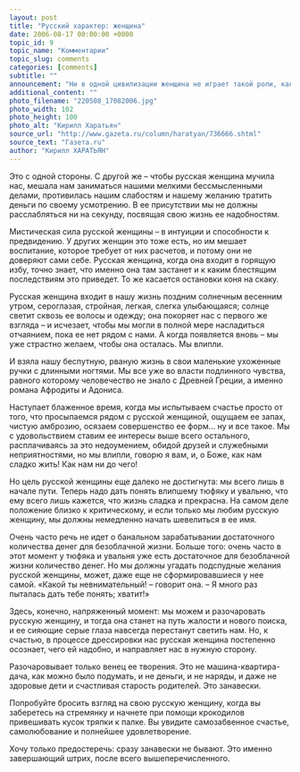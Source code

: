 ```yaml
---
layout: post
title: "Русский характер: женщина"
date: 2006-08-17 00:00:00 +0000
topic_id: 9
topic_name: "Комментарии"
topic_slug: comments
categories: [comments]
subtitle: ""
announcement: "Ни в одной цивилизации женщина не играет такой роли, как в русской. Господь дал нам женщину, чтобы она обняла нас, согрела, укрыла от беды, потерла нам больные места, накормила и спать уложила. В ее объятиях мы забываем обо всем на свете."
additional_content: ""
photo_filename: "220508_17082006.jpg"
photo_width: 102
photo_height: 100
photo_alt: "Кирилл Харатьян"
source_url: "http://www.gazeta.ru/column/haratyan/736666.shtml"
source_text: "Газета.ru"
author: "Кирилл ХАРАТЬЯН"
---
```

Это с одной стороны. С другой же – чтобы русская женщина мучила нас, мешала нам заниматься нашими мелкими бессмысленными делами, противилась нашим слабостям и нашему желанию тратить деньги по своему усмотрению. В ее присутствии мы не должны расслабляться ни на секунду, посвящая свою жизнь ее надобностям.

Мистическая сила русской женщины – в интуиции и способности к предвидению. У других женщин это тоже есть, но им мешает воспитание, которое требует от них расчетов, и потому они не доверяют сами себе. Русская женщина, когда она входит в горящую избу, точно знает, что именно она там застанет и к каким блестящим последствиям это приведет. То же касается остановки коня на скаку.

Русская женщина входит в нашу жизнь поздним солнечным весенним утром, сероглазая, стройная, легкая, слегка улыбающаяся; солнце светит сквозь ее волосы и одежду; она покоряет нас с первого же взгляда – и исчезает, чтобы мы могли в полной мере насладиться отчаянием, пока ее нет рядом с нами. А когда появляется вновь – мы уже страстно желаем, чтобы она осталась. Мы влипли.

И взяла нашу беспутную, рваную жизнь в свои маленькие ухоженные ручки с длинными ногтями. Мы все уже во власти подлинного чувства, равного которому человечество не знало с Древней Греции, а именно романа Афродиты и Адониса.

Наступает блаженное время, когда мы испытываем счастье просто от того, что просыпаемся рядом с русской женщиной, ощущаем ее запах, чистую амброзию, осязаем совершенство ее форм... ну и все такое. Мы с удовольствием ставим ее интересы выше всего остального, расплачиваясь за это недоумением, обидой друзей и служебными неприятностями, но мы влипли, говорю я вам, и, о Боже, как нам сладко жить! Как нам ни до чего!

Но цель русской женщины еще далеко не достигнута: мы всего лишь в начале пути. Теперь надо дать понять влипшему тюфяку и увальню, что ему всего лишь кажется, что жизнь сладка и прекрасна. На самом деле положение близко к критическому, и если только мы любим русскую женщину, мы должны немедленно начать шевелиться в ее имя.

Очень часто речь не идет о банальном зарабатывании достаточного количества денег для безоблачной жизни. Больше того: очень часто в этот момент у тюфяка и увальня уже есть достаточное для безоблачной жизни количество денег. Но мы должны угадать подспудные желания русской женщины, может, даже еще не сформировавшиеся у нее самой. «Какой ты невнимательный! – говорит она. – Я много раз пыталась дать тебе понять; хватит!»

Здесь, конечно, напряженный момент: мы можем и разочаровать русскую женщину, и тогда она станет на путь жалости и нового поиска, и ее сияющие серые глаза навсегда перестанут светить нам. Но, к счастью, в процессе дрессировки нас русская женщина постепенно осознает, чего ей надобно, и направляет нас в нужную сторону.

Разочаровывает только венец ее творения. Это не машина-квартира-дача, как можно было подумать, и не деньги, и не наряды, и даже не здоровые дети и счастливая старость родителей. Это занавески.

Попробуйте бросить взгляд на свою русскую женщину, когда вы заберетесь на стремянку и начнете при помощи крокодилов привешивать кусок тряпки к палке. Вы увидите самозабвенное счастье, самолюбование и полнейшее удовлетворение.

Хочу только предостеречь: сразу занавески не бывают. Это именно завершающий штрих, после всего вышеперечисленного.
